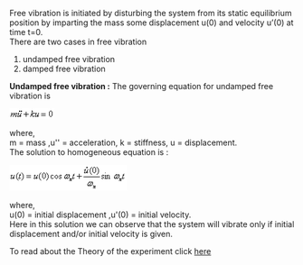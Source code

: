 Free vibration is initiated by disturbing the system from its static equilibrium position by imparting the mass some displacement u(0) and velocity u’(0) at time t=0.<br>
There are two cases in free vibration <br>
1. undamped free vibration <br>
2. damped free vibration <br>

**Undamped free vibration :**
The governing equation for undamped free vibration is <br>

<img src="images/equ7.PNG">   <br>

where,<br>
m = mass ,u'' = acceleration, k = stiffness, u = displacement.<br>
The solution to homogeneous equation is :<br>

<img src="images/equ8.PNG"> <br>

where,<br>
u(0) = initial displacement ,u'(0) = initial velocity.<br>
Here in this solution we can observe that the system will vibrate only if initial displacement and/or initial velocity is given.<br>

To read about the Theory of the experiment click [here](2.theory.pdf)
